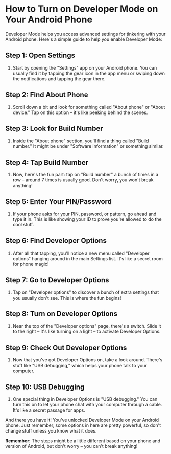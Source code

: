 # How to Turn on Developer Mode on Your Android Phone

Developer Mode helps you access advanced settings for tinkering with your Android phone. Here's a simple guide to help you enable Developer Mode:

## Step 1: Open Settings

1.  Start by opening the "Settings" app on your Android phone. You can usually find it by tapping the gear icon in the app menu or swiping down the notifications and tapping the gear there.

## Step 2: Find About Phone

1.  Scroll down a bit and look for something called "About phone" or "About device." Tap on this option – it's like peeking behind the scenes.

## Step 3: Look for Build Number

1.  Inside the "About phone" section, you'll find a thing called "Build number." It might be under "Software information" or something similar.

## Step 4: Tap Build Number

1.  Now, here's the fun part: tap on "Build number" a bunch of times in a row – around 7 times is usually good. Don't worry, you won't break anything!

## Step 5: Enter Your PIN/Password

1.  If your phone asks for your PIN, password, or pattern, go ahead and type it in. This is like showing your ID to prove you're allowed to do the cool stuff.

## Step 6: Find Developer Options

1.  After all that tapping, you'll notice a new menu called "Developer options" hanging around in the main Settings list. It's like a secret room for phone magic!

## Step 7: Go to Developer Options

1.  Tap on "Developer options" to discover a bunch of extra settings that you usually don't see. This is where the fun begins!

## Step 8: Turn on Developer Options

1.  Near the top of the "Developer options" page, there's a switch. Slide it to the right – it's like turning on a light – to activate Developer Options.

## Step 9: Check Out Developer Options

1.  Now that you've got Developer Options on, take a look around. There's stuff like "USB debugging," which helps your phone talk to your computer.

## Step 10: USB Debugging

1.  One special thing in Developer Options is "USB debugging." You can turn this on to let your phone chat with your computer through a cable. It's like a secret passage for apps.

And there you have it! You've unlocked Developer Mode on your Android phone. Just remember, some options in here are pretty powerful, so don't change stuff unless you know what it does.

**Remember:** The steps might be a little different based on your phone and version of Android, but don't worry – you can't break anything!
